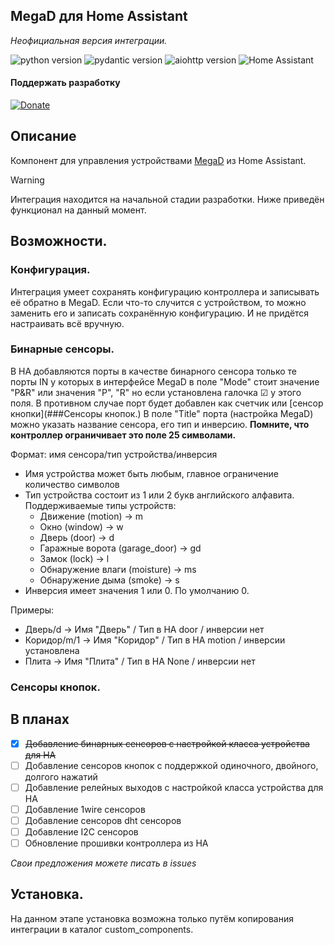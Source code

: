 ## MegaD для Home Assistant
*Неофициальная версия интеграции.*

![python version](https://img.shields.io/badge/Python-3.13-yellowgreen?style=plastic&logo=python)
![pydantic version](https://img.shields.io/badge/pydantic-ha-yellowgreen?style=plastic&logo=fastapi)
![aiohttp version](https://img.shields.io/badge/aiohttp-ha-yellowgreen?style=plastic)
![Home Assistant](https://img.shields.io/badge/HomeAssistant-latest-yellowgreen?style=plastic&logo=homeassistant)

#### Поддержать разработку

[![Donate](https://img.shields.io/badge/donate-Tinkoff-FFDD2D.svg)](https://www.tinkoff.ru/rm/shutov.mikhail19/wUyu873109)

## Описание
Компонент для управления устройствами [MegaD](https://ab-log.ru/) из Home Assistant. 


> [!WARNING]
> Интеграция находится на начальной стадии разработки.
> Ниже приведён функционал на данный момент.
 
## Возможности.
### Конфигурация.
Интеграция умеет сохранять конфигурацию контроллера и записывать её обратно в MegaD.
Если что-то случится с устройством, то можно заменить его и записать сохранённую 
конфигурацию. И не придётся настраивать всё вручную.

### Бинарные сенсоры.
В НА добавляются порты в качестве бинарного сенсора только те порты IN у которых в интерфейсе
MegaD в поле "Mode" стоит значение "P&R" или значения "P", "R" но если установлена
галочка ☑ у этого поля. В противном случае порт будет добавлен как счетчик или [сенсор кнопки](###Сенсоры кнопок.)
В поле "Title" порта (настройка MegaD) можно указать название сенсора, его тип и инверсию.
**Помните, что контроллер ограничивает это поле 25 символами.**

Формат: имя сенсора/тип устройства/инверсия
* Имя устройства может быть любым, главное ограничение количество символов
* Тип устройства состоит из 1 или 2 букв английского алфавита. Поддерживаемые типы устройств:
    - Движение (motion) -> m
    - Окно (window) -> w
    - Дверь (door) -> d
    - Гаражные ворота (garage_door) -> gd
    - Замок (lock) -> l
    - Обнаружение влаги (moisture) -> ms
    - Обнаружение дыма (smoke) -> s
* Инверсия имеет значения 1 или 0. По умолчанию 0.

Примеры:
* Дверь/d -> Имя "Дверь" / Тип в НА door / инверсии нет
* Коридор/m/1 -> Имя "Коридор" / Тип в НА motion / инверсии установлена
* Плита -> Имя "Плита" / Тип в НА None / инверсии нет

### Сенсоры кнопок.


## В планах 

- [x] ~~Добавление бинарных сенсоров с настройкой класса устройства для НА~~
- [ ] Добавление сенсоров кнопок с поддержкой одиночного, двойного, долгого нажатий
- [ ] Добавление релейных выходов с настройкой класса устройства для НА
- [ ] Добавление 1wire сенсоров
- [ ] Добавление сенсоров dht сенсоров
- [ ] Добавление I2C сенсоров
- [ ] Обновление прошивки контроллера из НА

*Свои предложения можете писать в issues*

## Установка.
На данном этапе установка возможна только путём копирования интеграции в каталог
custom_components.